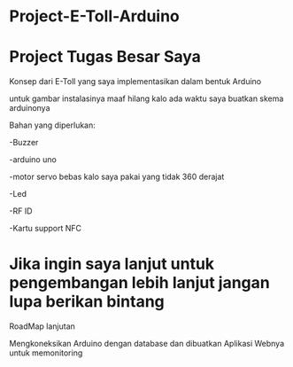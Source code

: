 # Project-E-Toll-Arduino

<h1>Project Tugas Besar Saya</h1>
<p>Konsep dari E-Toll yang saya implementasikan dalam bentuk Arduino<p>
<p>untuk gambar instalasinya maaf hilang kalo ada waktu saya buatkan skema arduinonya<p>
<p>Bahan yang diperlukan:<p>
<p>-Buzzer<p>
<p>-arduino uno<p>
<p>-motor servo bebas kalo saya pakai yang tidak 360 derajat <p>
<p>-Led <p>
<p>-RF ID<p>
<p>-Kartu support NFC<p>
<h1>Jika ingin saya lanjut untuk pengembangan lebih lanjut jangan lupa berikan bintang</h1>
<p>RoadMap lanjutan<p>
<p>Mengkoneksikan Arduino dengan database dan dibuatkan Aplikasi Webnya untuk memonitoring<p>
